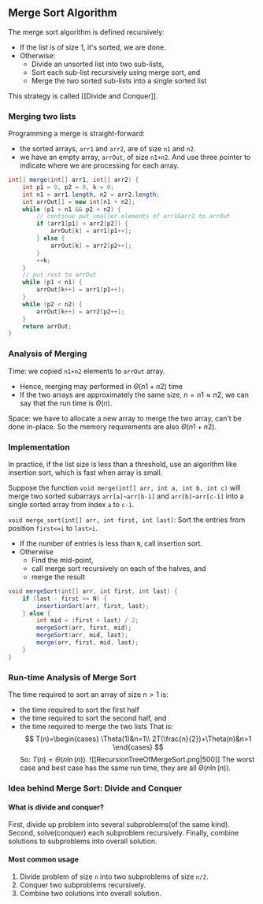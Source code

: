## Merge Sort Algorithm
The merge sort algorithm is defined recursively:
- If the list is of size 1, it's sorted, we are done.
- Otherwise:
	- Divide an unsorted list into two sub-lists,
	- Sort each sub-list recursively using merge sort, and
	- Merge the two sorted sub-lists into a single sorted list

This strategy is called [[Divide and Conquer]].

### Merging two lists
Programming a merge is straight-forward:
- the sorted arrays, `arr1` and `arr2`, are of size `n1` and `n2`.
- we have an empty array, `arrOut`, of size `n1+n2`.
And use three pointer to indicate where we are processing for each array.

```Java
int[] merge(int[] arr1, int[] arr2) {
    int p1 = 0, p2 = 0, k = 0;
    int n1 = arr1.length, n2 = arr2.length;
    int arrOut[] = new int[n1 + n2];
    while (p1 < n1 && p2 < n2) {
        // continue put smaller elements of arr1&arr2 to arrOut
        if (arr1[p1] < arr2[p2]) {
            arrOut[k] = arr1[p1++];
        } else {
            arrOut[k] = arr2[p2++];
        }
        ++k;
    }
    // put rest to arrOut
    while (p1 < n1) {
        arrOut[k++] = arr1[p1++];
    }
    while (p2 < n2) {
        arrOut[k++] = arr2[p2++];
    }
    return arrOut;
}
```

### Analysis of Merging
Time: we copied `n1+n2` elements to `arrOut` array.
- Hence, merging may performed in $\Theta(n1+n2)$ time
- If the two arrays are approximately the same size, $n=n1\approx n2$, we can say that the run time is $\Theta(n)$.

Space: we have to allocate a new array to merge the two array, can't be done in-place. So the memory requirements are also $\Theta(n1+n2)$.

### Implementation
In practice, if the list size is less than a threshold, use an algorithm like insertion sort, which is fast when array is small.

Suppose the function `void merge(int[] arr, int a, int b, int c)` will merge two sorted subarrays `arr[a]~arr[b-1]` and `arr[b]~arr[c-1]` into a single sorted array from index `a` to `c-1`.

`void merge_sort(int[] arr, int first, int last)`:
Sort the entries from position `first<=i` to `last>i`.
- If the number of entries is less than `N`, call insertion sort.
- Otherwise 
	- Find the mid-point,
	- call merge sort recursively on each of the halves, and
	- merge the result

```Java
void mergeSort(int[] arr, int first, int last) {
    if (last - first <= N) {
        insertionSort(arr, first, last);
    } else {
        int mid = (first + last) / 2;
        mergeSort(arr, first, mid);
        mergeSort(arr, mid, last);
        merge(arr, first, mid, last);
    }
}
```

### Run-time Analysis of Merge Sort
The time required to sort an array of size $n>1$ is:
- the time required to sort the first half
- the time required to sort the second half, and
- the time required to merge the two lists
That is:
$$
T(n)=\begin{cases}
\Theta(1)&n=1\\
2T(\frac{n}{2})+\Theta(n)&n>1
\end{cases}
$$
So: $T(n)=\Theta(n\ln(n))$.
![[RecursionTreeOfMergeSort.png|500]]
The worst case and best case has the same run time, they are all $\Theta(n\ln(n))$.

### Idea behind Merge Sort: Divide and Conquer
#### What is divide and conquer?
First, divide up problem into several subproblems(of the same kind).
Second, solve(conquer) each subproblem recursively.
Finally, combine solutions to subproblems into overall solution.

#### Most common usage
1. Divide problem of size `n` into two subproblems of size `n/2`.
2. Conquer two subproblems recursively.
3. Combine two solutions into overall solution.
